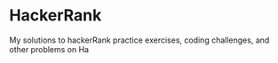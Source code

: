 # HackerRank
My solutions to hackerRank practice exercises, coding challenges, and other problems on Ha
